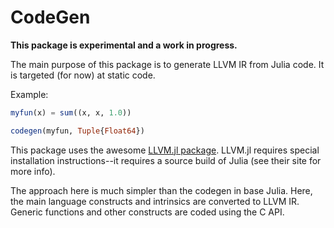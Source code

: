# CodeGen

**This package is experimental and a work in progress.**

The main purpose of this package is to generate LLVM IR from Julia code. It is targeted (for now) at static code.

Example:

```julia
myfun(x) = sum((x, x, 1.0))

codegen(myfun, Tuple{Float64})
```

This package uses the awesome [LLVM.jl package](https://github.com/maleadt/LLVM.jl). LLVM.jl requires special installation instructions--it requires a source build of Julia (see their site for more info).

The approach here is much simpler than the codegen in base Julia. Here, the main language constructs and intrinsics are converted to LLVM IR. Generic functions and other constructs are coded using the C API.



